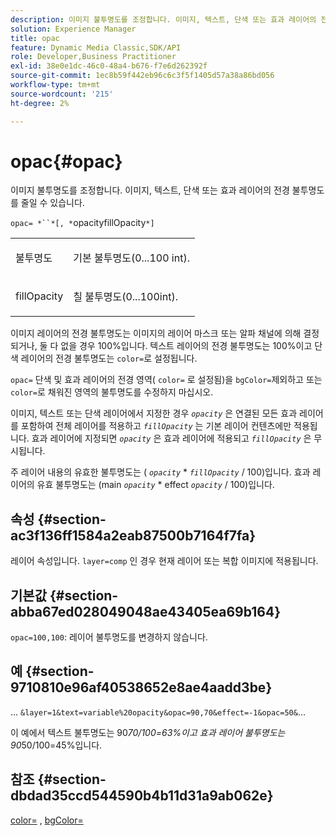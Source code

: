 ```yaml
---
description: 이미지 불투명도를 조정합니다. 이미지, 텍스트, 단색 또는 효과 레이어의 전경 불투명도를 줄일 수 있습니다.
solution: Experience Manager
title: opac
feature: Dynamic Media Classic,SDK/API
role: Developer,Business Practitioner
exl-id: 38e0e1dc-46c0-48a4-b676-f7e6d262392f
source-git-commit: 1ec8b59f442eb96c6c3f5f1405d57a38a86bd056
workflow-type: tm+mt
source-wordcount: '215'
ht-degree: 2%

---
```


# opac{#opac}

이미지 불투명도를 조정합니다. 이미지, 텍스트, 단색 또는 효과 레이어의 전경 불투명도를 줄일 수 있습니다.

`opac= *``*[, *`opacityfillOpacity`*]`

<table id="simpletable_DA4B5D86C496480886FADB284AD6047F"> 
 <tr class="strow"> 
  <td class="stentry"> <p><span class="varname"> 불투명도</span> </p> </td> 
  <td class="stentry"> <p>기본 불투명도(0...100 int). </p></td> 
 </tr> 
 <tr class="strow"> 
  <td class="stentry"> <p><span class="varname"> fillOpacity</span> </p></td> 
  <td class="stentry"> <p>칠 불투명도(0...100int). </p></td> 
 </tr> 
</table>

이미지 레이어의 전경 불투명도는 이미지의 레이어 마스크 또는 알파 채널에 의해 결정되거나, 둘 다 없을 경우 100%입니다. 텍스트 레이어의 전경 불투명도는 100%이고 단색 레이어의 전경 불투명도는 `color=`로 설정됩니다.

`opac=` 단색 및 효과 레이어의 전경 영역( `color=` 로 설정됨)을  `bgColor=`제외하고 또는  `color=`로 채워진 영역의 불투명도를 수정하지 마십시오.

이미지, 텍스트 또는 단색 레이어에서 지정한 경우 *`opacity`* 은 연결된 모든 효과 레이어를 포함하여 전체 레이어를 적용하고 *`fillOpacity`* 는 기본 레이어 컨텐츠에만 적용됩니다. 효과 레이어에 지정되면 *`opacity`* 은 효과 레이어에 적용되고 *`fillOpacity`* 은 무시됩니다.

주 레이어 내용의 유효한 불투명도는 ( *`opacity`* * *`fillOpacity`* / 100)입니다. 효과 레이어의 유효 불투명도는 (main *`opacity`* * effect *`opacity`* / 100)입니다.

## 속성 {#section-ac3f136ff1584a2eab87500b7164f7fa}

레이어 속성입니다. `layer=comp` 인 경우 현재 레이어 또는 복합 이미지에 적용됩니다.

## 기본값 {#section-abba67ed028049048ae43405ea69b164}

`opac=100,100`: 레이어 불투명도를 변경하지 않습니다.

## 예 {#section-9710810e96af40538652e8ae4aadd3be}

… `&layer=1&text=variable%20opacity&opac=90,70&effect=-1&opac=50&`…

이 예에서 텍스트 불투명도는 90*70/100=63%이고 효과 레이어 불투명도는 90*50/100=45%입니다.

## 참조 {#section-dbdad35ccd544590b4b11d31a9ab062e}

[color=](/help/aem-is-ir-api/is-api/http-ref/image-serving-api-ref/c-http-protocol-reference/c-data-types/r-is-http-color.md) ,  [bgColor=](../../../../../is-api/http-ref/image-serving-api-ref/c-http-protocol-reference/c-command-reference/r-bgcolor.md#reference-441371ba4ef54fe781887c5ae448f6ab)
